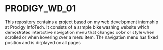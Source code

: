 # PRODIGY_WD_01
This repository contains a project based on my web development internship at Prodigy InfoTech. It consists of a sample bike washing website which demostrates interactive navigation menu that changes color or style when scrolled or when hovering over a menu item. The navigation menu has fixed position and is displayed on all pages.
